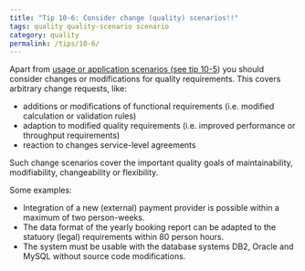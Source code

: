 ```yaml
---
title: "Tip 10-6: Consider change (quality) scenarios!!"
tags: quality quality-scenario scenario
category: quality
permalink: /tips/10-6/
---
```

Apart from [usage or application scenarios (see tip 10-5](/tips/10-5)) you should consider changes
or modifications for quality requirements. This covers arbitrary change requests, like:

* additions or modifications of functional requirements (i.e. modified calculation or validation rules)
* adaption to modified quality requirements (i.e. improved performance or throughput requirements)
* reaction to changes service-level agreements

Such change scenarios cover the important quality goals of maintainability, modifiability, changeability or flexibility.

Some examples:

* Integration of a new (external) payment provider is possible within a maximum of two person-weeks.
* The data format of the yearly booking report can be adapted to the statuory (legal) requirements within 80 person hours.
* The system must be usable with the database systems DB2, Oracle and MySQL without source code modifications.
